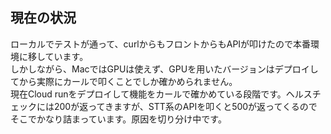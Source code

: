 ## 現在の状況
ローカルでテストが通って、curlからもフロントからもAPIが叩けたので本番環境に移しています。<br>
しかしながら、MacではGPUは使えず、GPUを用いたバージョンはデプロイしてから実際にカールで叩くことでしか確かめられません。<br>
現在Cloud runをデプロイして機能をカールで確かめている段階です。ヘルスチェックには200が返ってきますが、STT系のAPIを叩くと500が返ってくるのでそこでかなり詰まっています。原因を切り分け中です。

